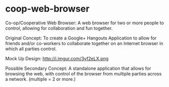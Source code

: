 coop-web-browser
================

Co-op/Cooperative Web Browser: A web browser for two or more people to control, allowing for collaboration and fun together. 

Original Concept: 
To create a Google+ Hangouts Application to allow for friends and/or co-workers to collaborate together on an Internet browser in which all parties control. 

Mock Up Design: 
http://i.imgur.com/3yf2eLX.png

Possible Secondary Concept: A standalone application that allows for browsing the web, with control of the browser from multiple parties across a network. (multiple = 2 or more.)
